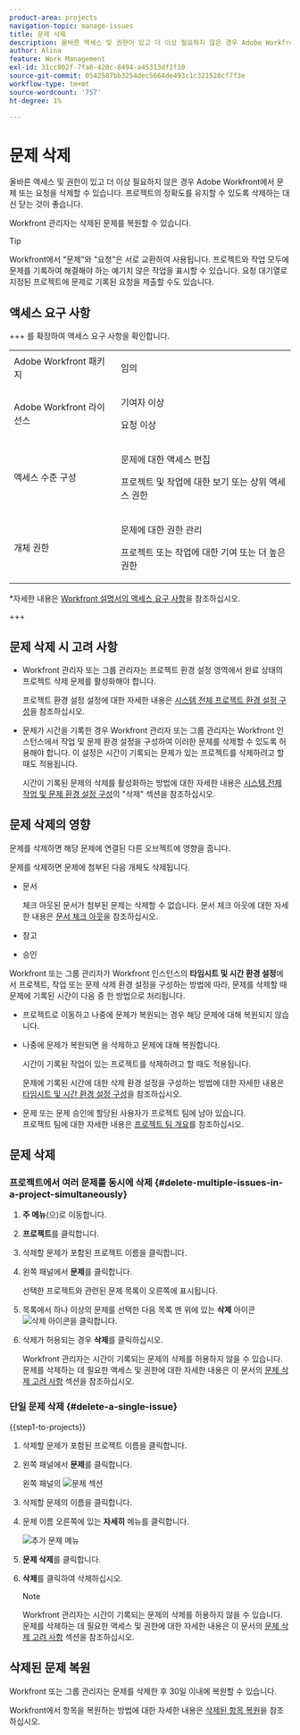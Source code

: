 ```yaml
---
product-area: projects
navigation-topic: manage-issues
title: 문제 삭제
description: 올바른 액세스 및 권한이 있고 더 이상 필요하지 않은 경우 Adobe Workfront에서 문제 또는 요청을 삭제할 수 있습니다. 프로젝트의 정확도를 유지할 수 있도록 삭제하는 대신 닫는 것이 좋습니다.
author: Alina
feature: Work Management
exl-id: 31cc802f-7fa6-420c-8494-a45313df1f10
source-git-commit: 0542587bb3254dec5664de493c1c321528cf7f3e
workflow-type: tm+mt
source-wordcount: '757'
ht-degree: 1%

---
```


# 문제 삭제

<!--Audited: 08/2025-->

올바른 액세스 및 권한이 있고 더 이상 필요하지 않은 경우 Adobe Workfront에서 문제 또는 요청을 삭제할 수 있습니다. 프로젝트의 정확도를 유지할 수 있도록 삭제하는 대신 닫는 것이 좋습니다.

Workfront 관리자는 삭제된 문제를 복원할 수 있습니다.

>[!TIP]
>
>Workfront에서 &quot;문제&quot;와 &quot;요청&quot;은 서로 교환하여 사용됩니다. 프로젝트와 작업 모두에 문제를 기록하여 해결해야 하는 예기치 않은 작업을 표시할 수 있습니다. 요청 대기열로 지정된 프로젝트에 문제로 기록된 요청을 제출할 수도 있습니다.

## 액세스 요구 사항

+++ 를 확장하여 액세스 요구 사항을 확인합니다. 

<table style="table-layout:auto"> 
 <col> 
 <col> 
 <tbody> 
  <tr> 
   <td role="rowheader">Adobe Workfront 패키지</td> 
   <td> <p>임의</p> </td> 
  </tr> 
  <tr> 
   <td role="rowheader">Adobe Workfront 라이선스</td> 
   <td> <p>기여자 이상</p>
   <p>요청 이상</p>
 </td> 
  </tr> 
  <tr> 
   <td role="rowheader">액세스 수준 구성</td> 
   <td> <p>문제에 대한 액세스 편집</p> <p>프로젝트 및 작업에 대한 보기 또는 상위 액세스 권한</p>  </td> 
  </tr> 
  <tr> 
   <td role="rowheader">개체 권한</td> 
   <td> <p>문제에 대한 권한 관리</p> <p>프로젝트 또는 작업에 대한 기여 또는 더 높은 권한</p> </td> 
  </tr> 
 </tbody> 
</table>

*자세한 내용은 [Workfront 설명서의 액세스 요구 사항](/help/quicksilver/administration-and-setup/add-users/access-levels-and-object-permissions/access-level-requirements-in-documentation.md)을 참조하십시오.

+++

## 문제 삭제 시 고려 사항

* Workfront 관리자 또는 그룹 관리자는 프로젝트 환경 설정 영역에서 완료 상태의 프로젝트 삭제 문제를 활성화해야 합니다.

  프로젝트 환경 설정 설정에 대한 자세한 내용은 [시스템 전체 프로젝트 환경 설정 구성](../../../administration-and-setup/set-up-workfront/configure-system-defaults/set-project-preferences.md)을 참조하십시오.

* 문제가 시간을 기록한 경우 Workfront 관리자 또는 그룹 관리자는 Workfront 인스턴스에서 작업 및 문제 환경 설정을 구성하여 이러한 문제를 삭제할 수 있도록 허용해야 합니다. 이 설정은 시간이 기록되는 문제가 있는 프로젝트를 삭제하려고 할 때도 적용됩니다.

  시간이 기록된 문제의 삭제를 활성화하는 방법에 대한 자세한 내용은 [시스템 전체 작업 및 문제 환경 설정 구성](../../../administration-and-setup/set-up-workfront/configure-system-defaults/set-task-issue-preferences.md)의 &quot;삭제&quot; 섹션을 참조하십시오.


## 문제 삭제의 영향

문제를 삭제하면 해당 문제에 연결된 다른 오브젝트에 영향을 줍니다.

문제를 삭제하면 문제에 첨부된 다음 개체도 삭제됩니다.

* 문서

  체크 아웃된 문서가 첨부된 문제는 삭제할 수 없습니다. 문서 체크 아웃에 대한 자세한 내용은 [문서 체크 아웃](../../../documents/managing-documents/check-out-documents.md)을 참조하십시오.

* 참고
* 승인

Workfront 또는 그룹 관리자가 Workfront 인스턴스의 **타임시트 및 시간 환경 설정**&#x200B;에서 프로젝트, 작업 또는 문제 삭제 환경 설정을 구성하는 방법에 따라, 문제를 삭제할 때 문제에 기록된 시간이 다음 중 한 방법으로 처리됩니다.

* 프로젝트로 이동하고 나중에 문제가 복원되는 경우 해당 문제에 대해 복원되지 않습니다.
* 나중에 문제가 복원되면 을 삭제하고 문제에 대해 복원합니다.

  시간이 기록된 작업이 있는 프로젝트를 삭제하려고 할 때도 적용됩니다.

  <!--
  <MadCap:conditionalText data-mc-conditions="QuicksilverOrClassic.Draft mode">
  <span data-mc-conditions="QuicksilverOrClassic.Quicksilver">(this is not possible in classic)</span>
  </MadCap:conditionalText>
  -->

  문제에 기록된 시간에 대한 삭제 환경 설정을 구성하는 방법에 대한 자세한 내용은 [타임시트 및 시간 환경 설정 구성](../../../administration-and-setup/set-up-workfront/configure-timesheets-schedules/timesheet-and-hour-preferences.md)을 참조하십시오.

* 문제 또는 문제 승인에 할당된 사용자가 프로젝트 팀에 남아 있습니다.\
  프로젝트 팀에 대한 자세한 내용은 [프로젝트 팀 개요](../../../manage-work/projects/planning-a-project/project-team-overview.md)를 참조하십시오.

## 문제 삭제

### 프로젝트에서 여러 문제를 동시에 삭제  {#delete-multiple-issues-in-a-project-simultaneously}

1. **주 메뉴**(으)로 이동합니다.
1. **프로젝트**&#x200B;를 클릭합니다.
1. 삭제할 문제가 포함된 프로젝트 이름을 클릭합니다.
1. 왼쪽 패널에서 **문제**&#x200B;를 클릭합니다.

   선택한 프로젝트와 관련된 문제 목록이 오른쪽에 표시됩니다.
1. 목록에서 하나 이상의 문제를 선택한 다음 목록 맨 위에 있는 **삭제** 아이콘 ![삭제 아이콘](assets/delete.png)을 클릭합니다.

1. 삭제가 허용되는 경우 **삭제**&#x200B;를 클릭하십시오.

   Workfront 관리자는 시간이 기록되는 문제의 삭제를 허용하지 않을 수 있습니다.\
   문제를 삭제하는 데 필요한 액세스 및 권한에 대한 자세한 내용은 이 문서의 [문제 삭제 고려 사항](#considerations-for-deleting-issues) 섹션을 참조하십시오.

### 단일 문제 삭제 {#delete-a-single-issue}

{{step1-to-projects}}

1. 삭제할 문제가 포함된 프로젝트 이름을 클릭합니다.
1. 왼쪽 패널에서 **문제**&#x200B;를 클릭합니다.

   왼쪽 패널의 ![문제 섹션](assets/qs-issues-icon-highlighted-on-project-350x278.png)

1. 삭제할 문제의 이름을 클릭합니다.
1. 문제 이름 오른쪽에 있는 **자세히** 메뉴를 클릭합니다.

   ![추가 문제 메뉴](assets/qs-issue-more-menu-highlighted-350x469.png)

1. **문제 삭제**&#x200B;를 클릭합니다.
1. **삭제**&#x200B;를 클릭하여 삭제하십시오.

   >[!NOTE]
   >
   >  Workfront 관리자는 시간이 기록되는 문제의 삭제를 허용하지 않을 수 있습니다.\
   >  문제를 삭제하는 데 필요한 액세스 및 권한에 대한 자세한 내용은 이 문서의 [문제 삭제 고려 사항](#considerations-for-deleting-issues) 섹션을 참조하십시오.

## 삭제된 문제 복원

Workfront 또는 그룹 관리자는 문제를 삭제한 후 30일 이내에 복원할 수 있습니다.

Workfront에서 항목을 복원하는 방법에 대한 자세한 내용은 [삭제된 항목 복원](../../../administration-and-setup/manage-workfront/manage-deleted-items/restore-deleted-items.md)을 참조하십시오.
